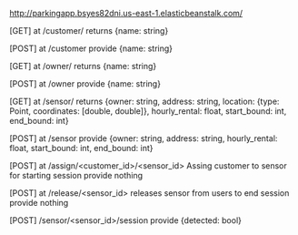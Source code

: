 http://parkingapp.bsyes82dni.us-east-1.elasticbeanstalk.com/


[GET] at /customer/<id>
returns {name: string}

[POST] at /customer
provide {name: string}

[GET] at /owner/<id>
returns {name: string}

[POST] at /owner
provide {name: string}

[GET] at /sensor/<id>
returns {owner: string, address: string, location: {type: Point, coordinates: [double, double]}, hourly_rental: float, start_bound: int, end_bound: int}

[POST] at /sensor
provide {owner: string, address: string, hourly_rental: float, start_bound: int, end_bound: int}

[POST] at /assign/<customer_id>/<sensor_id>
Assing customer to sensor for starting session provide nothing

[POST] at /release/<sensor_id>
releases sensor from users to end session provide nothing 

[POST] /sensor/<sensor_id>/session
provide {detected: bool}
